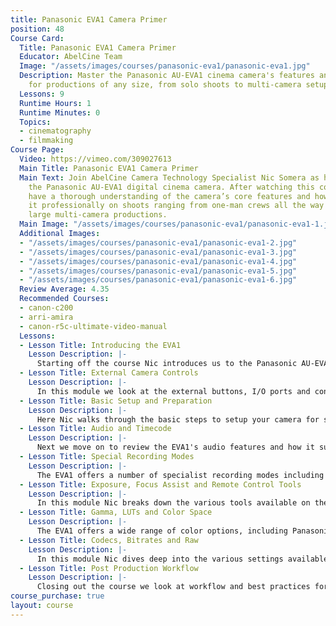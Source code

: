 ```yaml
---
title: Panasonic EVA1 Camera Primer
position: 48
Course Card:
  Title: Panasonic EVA1 Camera Primer
  Educator: AbelCine Team
  Image: "/assets/images/courses/panasonic-eva1/panasonic-eva1.jpg"
  Description: Master the Panasonic AU-EVA1 cinema camera's features and operations
    for productions of any size, from solo shoots to multi-camera setups.
  Lessons: 9
  Runtime Hours: 1
  Runtime Minutes: 0
  Topics:
  - cinematography
  - filmmaking
Course Page:
  Video: https://vimeo.com/309027613
  Main Title: Panasonic EVA1 Camera Primer
  Main Text: Join AbelCine Camera Technology Specialist Nic Somera as he breaks down
    the Panasonic AU-EVA1 digital cinema camera. After watching this course you will
    have a thorough understanding of the camera’s core features and how to operate
    it professionally on shoots ranging from one-man crews all the way through to
    large multi-camera productions.
  Main Image: "/assets/images/courses/panasonic-eva1/panasonic-eva1-1.jpg"
  Additional Images:
  - "/assets/images/courses/panasonic-eva1/panasonic-eva1-2.jpg"
  - "/assets/images/courses/panasonic-eva1/panasonic-eva1-3.jpg"
  - "/assets/images/courses/panasonic-eva1/panasonic-eva1-4.jpg"
  - "/assets/images/courses/panasonic-eva1/panasonic-eva1-5.jpg"
  - "/assets/images/courses/panasonic-eva1/panasonic-eva1-6.jpg"
  Review Average: 4.35
  Recommended Courses:
  - canon-c200
  - arri-amira
  - canon-r5c-ultimate-video-manual
  Lessons:
  - Lesson Title: Introducing the EVA1
    Lesson Description: |-
      Starting off the course Nic introduces us to the Panasonic AU-EVA1 digital cinema camera and explains its key features.
  - Lesson Title: External Camera Controls
    Lesson Description: |-
      In this module we look at the external buttons, I/O ports and controls of the camera and how they are used.
  - Lesson Title: Basic Setup and Preparation
    Lesson Description: |-
      Here Nic walks through the basic steps to setup your camera for shooting including resolution, codec and more.
  - Lesson Title: Audio and Timecode
    Lesson Description: |-
      Next we move on to review the EVA1's audio features and how it supports multi-camera workflows with timecode.
  - Lesson Title: Special Recording Modes
    Lesson Description: |-
      The EVA1 offers a number of specialist recording modes including simultaneous and relay recording, pre-recording, timelapse and even infrared. In this module Nic explains the various modes and how to configure the camera for each.
  - Lesson Title: Exposure, Focus Assist and Remote Control Tools
    Lesson Description: |-
      In this module Nic breaks down the various tools available on the EVA1 to aid camera operators.
  - Lesson Title: Gamma, LUTs and Color Space
    Lesson Description: |-
      The EVA1 offers a wide range of color options, including Panasonic VLog which allows the camera to sit alongside Panasonic's Varicam range of cinema cameras. In this lesson Nic walks through the various options and when you might choose to use them.
  - Lesson Title: Codecs, Bitrates and Raw
    Lesson Description: |-
      In this module Nic dives deep into the various settings available, including how to setup the EVA1 and an external recorder to utilise the camera's full 5.7k sensor.
  - Lesson Title: Post Production Workflow
    Lesson Description: |-
      Closing out the course we look at workflow and best practices for handling footage from the EVA1.
course_purchase: true
layout: course
---
```


